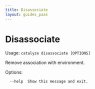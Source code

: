 ```yaml
---
title: Disassociate
layout: guides_paas
---
```


# Disassociate

Usage: `catalyze disassociate [OPTIONS]`

  Remove association with environment.

Options:

```
  --help  Show this message and exit.
```